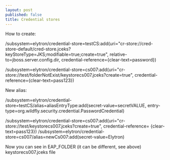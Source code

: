 ```yaml
---
layout: post
published: false
title: Credential stores
---
```


How to create:

/subsystem=elytron/credential-store=testCS:add(uri="cr-store://cred-store-default/cred-store.jceks?keyStoreType=JKS;modifiable=true;create=true", relative-to=jboss.server.config.dir, credential-reference={clear-text=password})

/subsystem=elytron/credential-store=cs007:add(uri="cr-store://test/folderNotExist/keystorecs007.jceks?create=true", credential-reference={clear-text=pass123})


New alias:

/subsystem=elytron/credential-store=testCS/alias=aliasEntryType:add(secret-value=secretVALUE, entry-type=org.wildfly.security.credential.PasswordCredential)



/subsystem=elytron/credential-store=cs007:add(uri="cr-store://test/keystorecs007.jceks?create=true", credential-reference= {clear-text=pass123})
/subsystem=elytron/credential-store=cs007/alias=newCs007:add(secret-value=Elytron)

Now you can see in EAP_FOLDER (it can be different, see above) keystorecs007.jceks file
